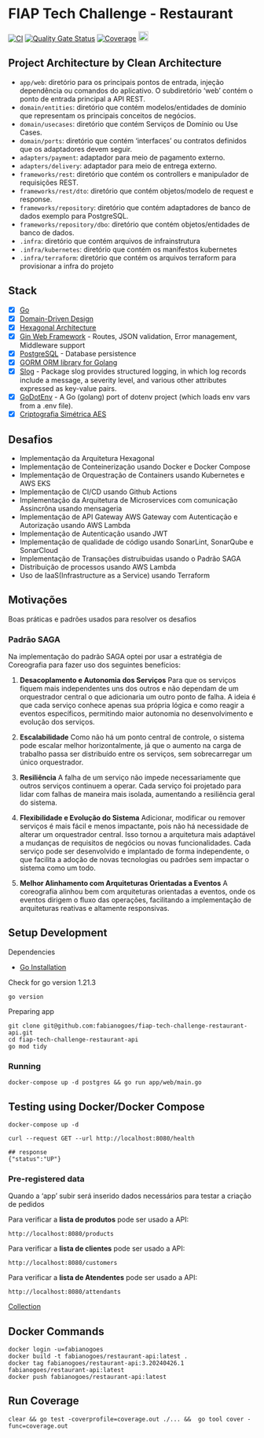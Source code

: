 # FIAP Tech Challenge - Restaurant

[![CI](https://github.com/fabianogoes/fiap-tech-challenge-restaurant-api/actions/workflows/ci-cd.yml/badge.svg)](https://github.com/fabianogoes/fiap-tech-challenge-restaurant-api/actions/workflows/ci-cd.yml)
[![Quality Gate Status](https://sonarcloud.io/api/project_badges/measure?project=fabianogoes_fiap-tech-challenge-restaurant-api&metric=alert_status)](https://sonarcloud.io/summary/new_code?id=fabianogoes_fiap-tech-challenge-restaurant-api)
[![Coverage](https://sonarcloud.io/api/project_badges/measure?project=fabianogoes_fiap-tech-challenge-restaurant-api&metric=coverage)](https://sonarcloud.io/summary/new_code?id=fabianogoes_fiap-tech-challenge-restaurant-api)
<img src="https://sonarcloud.io/images/project_badges/sonarcloud-white.svg" alt="Scanned on SonarCloud" height="20px" />


## Project Architecture by Clean Architecture

- `app/web`: diretório para os principais pontos de entrada, injeção dependência ou comandos do aplicativo. O subdiretório ‘web’ contém o ponto de entrada principal a API REST.
- `domain/entities`: diretório que contém modelos/entidades de domínio que representam os principais conceitos de negócios.
- `domain/usecases`: diretório que contém Serviços de Domínio ou Use Cases.
- `domain/ports`: diretório que contém ‘interfaces’ ou contratos definidos que os adaptadores devem seguir.
- `adapters/payment`: adaptador para meio de pagamento externo.
- `adapters/delivery`: adaptador para meio de entrega externo.
- `frameworks/rest`: diretório que contém os controllers e manipulador de requisições REST.
- `frameworks/rest/dto`: diretório que contém objetos/modelo de request e response.
- `frameworks/repository`: diretório que contém adaptadores de banco de dados exemplo para PostgreSQL.
- `frameworks/repository/dbo`: diretório que contém objetos/entidades de banco de dados.
- `.infra`: diretório que contém arquivos de infrainstrutura
- `.infra/kubernetes`: diretório que contém os manifestos kubernetes
- `.infra/terraform`: diretório que contém os arquivos terraform para provisionar a infra do projeto

## Stack

- [x] [Go][0]
- [x] [Domain-Driven Design][6]
- [x] [Hexagonal Architecture][5]
- [x] [Gin Web Framework][1] - Routes, JSON validation, Error management, Middleware support
- [x] [PostgreSQL][3] - Database persistence
- [x] [GORM ORM library for Golang][2]
- [x] [Slog](https://pkg.go.dev/log/slog) - Package slog provides structured logging, in which log records include a message, a severity level, and various other attributes expressed as key-value pairs. 
- [x] [GoDotEnv](https://github.com/joho/godotenv) - A Go (golang) port of dotenv project (which loads env vars from a .env file).
- [x] [Criptografia Simétrica AES](https://en.wikipedia.org/wiki/Advanced_Encryption_Standard)

## Desafios

- Implementação da Arquitetura Hexagonal
- Implementação de Conteinerização usando Docker e Docker Compose
- Implementação de Orquestração de Containers usando Kubernetes e AWS EKS
- Implementação de CI/CD usando Github Actions
- Implementação da Arquitetura de Microservices com comunicação Assincrôna usando mensageria
- Implementação de API Gateway AWS Gateway com Autenticação e Autorização usando AWS Lambda
- Implementação de Autenticação usando JWT
- Implementação de qualidade de código usando SonarLint, SonarQube e SonarCloud
- Implementação de Transações distruibuidas usando o Padrão SAGA  
- Distribuição de processos usando AWS Lambda
- Uso de IaaS(Infrastructure as a Service) usando Terraform

## Motivações

Boas práticas e padrões usados para resolver os desafios

### Padrão SAGA

Na implementação do padrão SAGA optei por usar a estratégia de Coreografia para fazer uso dos seguintes benefícios:

1. **Desacoplamento e Autonomia dos Serviços**
   Para que os serviços fiquem mais independentes uns dos outros e não dependam de um orquestrador central o que adicionaria um outro ponto de falha. A ideia é que cada serviço conhece apenas sua própria lógica e como reagir a eventos específicos, permitindo maior autonomia no desenvolvimento e evolução dos serviços.

2. **Escalabilidade**
    Como não há um ponto central de controle, o sistema pode escalar melhor horizontalmente, já que o aumento na carga de trabalho passa ser distribuído entre os serviços, sem sobrecarregar um único orquestrador.

3. **Resiliência**
    A falha de um serviço não impede necessariamente que outros serviços continuem a operar. Cada serviço foi projetado para lidar com falhas de maneira mais isolada, aumentando a resiliência geral do sistema.

4. **Flexibilidade e Evolução do Sistema**
   Adicionar, modificar ou remover serviços é mais fácil e menos impactante, pois não há necessidade de alterar um orquestrador central. Isso tornou a arquitetura mais adaptável a mudanças de requisitos de negócios ou novas funcionalidades. Cada serviço pode ser desenvolvido e implantado de forma independente, o que facilita a adoção de novas tecnologias ou padrões sem impactar o sistema como um todo.

5. **Melhor Alinhamento com Arquiteturas Orientadas a Eventos**
    A coreografia alinhou bem com arquiteturas orientadas a eventos, onde os eventos dirigem o fluxo das operações, facilitando a implementação de arquiteturas reativas e altamente responsivas.


## Setup Development

Dependencies

- [Go Installation](https://go.dev/doc/install)

Check for go version 1.21.3

```shell
go version
```

Preparing app

```shell
git clone git@github.com:fabianogoes/fiap-tech-challenge-restaurant-api.git
cd fiap-tech-challenge-restaurant-api
go mod tidy
````

### Running

```shell
docker-compose up -d postgres && go run app/web/main.go
```

## Testing using Docker/Docker Compose

```shell
docker-compose up -d

curl --request GET --url http://localhost:8080/health

## response 
{"status":"UP"}
```

### Pre-registered data

Quando a ‘app’ subir será inserido dados necessários para testar a criação de pedidos 

Para verificar a **lista de produtos** pode ser usado a API:

```shell
http://localhost:8080/products
```

Para verificar a **lista de clientes** pode ser usado a API:

```shell
http://localhost:8080/customers
```

Para verificar a **lista de Atendentes** pode ser usado a API: 
```shell
http://localhost:8080/attendants
```

[Collection](./.utils/fiap-tech-challenge-Insomnia.json)

## Docker Commands

```shell
docker login -u=fabianogoes
docker build -t fabianogoes/restaurant-api:latest .
docker tag fabianogoes/restaurant-api:3.20240426.1 fabianogoes/restaurant-api:latest
docker push fabianogoes/restaurant-api:latest
```

## Run Coverage

```shell
clear && go test -coverprofile=coverage.out ./... &&  go tool cover -func=coverage.out
```

[0]: https://go.dev/
[1]: https://gin-gonic.com/
[2]: https://gorm.io/index.html
[3]: https://www.postgresql.org/
[5]: https://alistair.cockburn.us/hexagonal-architecture/
[6]: https://www.amazon.com/dp/0321125215?ref_=cm_sw_r_cp_ud_dp_0M66DHP14SJ5GBBJCRNP
